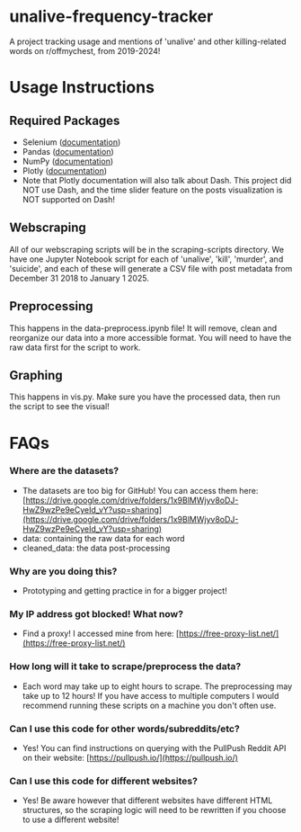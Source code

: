 # unalive-frequency-tracker

A project tracking usage and mentions of 'unalive' and other killing-related words on r/offmychest, from 2019-2024!

# Usage Instructions

## Required Packages
* Selenium ([documentation](https://www.selenium.dev/documentation/))
* Pandas ([documentation](https://pandas.pydata.org/docs/))
* NumPy ([documentation](https://numpy.org/doc/stable/))
* Plotly ([documentation](https://plotly.com/python/))
*    Note that Plotly documentation will also talk about Dash. This project did NOT use Dash, and the time slider feature on the posts visualization is NOT supported on Dash!

## Webscraping
All of our webscraping scripts will be in the scraping-scripts directory. We have one Jupyter Notebook script for each of 'unalive', 'kill', 'murder', and 'suicide', and each of these will generate a CSV file with post metadata from December 31 2018 to January 1 2025.

## Preprocessing
This happens in the data-preprocess.ipynb file! It will remove, clean and reorganize our data into a more accessible format. You will need to have the raw data first for the script to work.

## Graphing
This happens in vis.py. Make sure you have the processed data, then run the script to see the visual!

# FAQs
### Where are the datasets?
* The datasets are too big for GitHub! You can access them here: [https://drive.google.com/drive/folders/1x9BlMWjyv8oDJ-HwZ9wzPe9eCyeId_vY?usp=sharing](https://drive.google.com/drive/folders/1x9BlMWjyv8oDJ-HwZ9wzPe9eCyeId_vY?usp=sharing)
*   data: containing the raw data for each word
*   cleaned_data: the data post-processing

### Why are you doing this?
* Prototyping and getting practice in for a bigger project!

### My IP address got blocked! What now?
* Find a proxy! I accessed mine from here: [https://free-proxy-list.net/](https://free-proxy-list.net/)

### How long will it take to scrape/preprocess the data?
* Each word may take up to eight hours to scrape. The preprocessing may take up to 12 hours! If you have access to multiple computers I would recommend running these scripts on a machine you don't often use.

### Can I use this code for other words/subreddits/etc?
* Yes! You can find instructions on querying with the PullPush Reddit API on their website: [https://pullpush.io/](https://pullpush.io/)

### Can I use this code for different websites?
* Yes! Be aware however that different websites have different HTML structures, so the scraping logic will need to be rewritten if you choose to use a different website!
